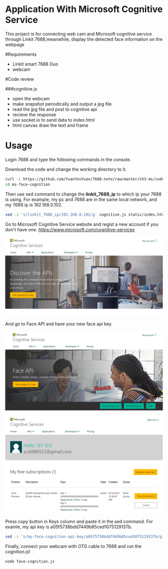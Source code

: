 # Application With Microsoft Cognitive Service

This project is for connecting web cam and Microsoft cognitive service through Linkit 7688,meanwhile, display the detected face information on the webpage 

#Requirements
*  Linkit smart 7688 Duo
*  webcam


#Code review

###cognitive.js
* open the webcam
* make snapshot periodically and output a jpg file
* read the jpg file and post to cognitive api
* recieve the response 
* use socket.io to send data to index.html
* html canvas draw the text and frame


# Usage

Login 7688 and type the following commands in the console.

Download the code and change the working directory to it.

```sh
curl -L https://github.com/YuanYouYuan/7688-note/raw/master/ch3-ms/code/face-cognition/ms-face-cognition.tar.gz | tar zxv
cd ms-face-cognition
```

Then use sed command to change the __linkit_7688_ip__ to which ip your 7688 is using.
For example, my pc and 7688 are in the same local network, and my 7688 ip is 192.168.0.102.

```sh
sed -i 's/linkit_7688_ip/192.168.0.102/g' cognitive.js static/index.html
```
Go to Microsoft Cognitive Service website and regist a new account if you don't have one.
https://www.microsoft.com/cognitive-services

![](pic/ms-cognitive-service-web.png)

And go to Face API and have your new face api key.

![](pic/face-api.png)

![](pic/face-api-keys.png)

Press _copy_ button in Keys column and paste it in the sed command.
For examle, my api key is a05f5738bdd7449b85ced1075129137b.

```sh
sed -i 's/my-face-cognition-api-key/a05f5738bdd7449b85ced1075129137b/g' face-cognition.js
```

Finally, connect your webcam with OTG cable to 7688 and run the cognition.js!

```sh
node face-cognition.js
```



